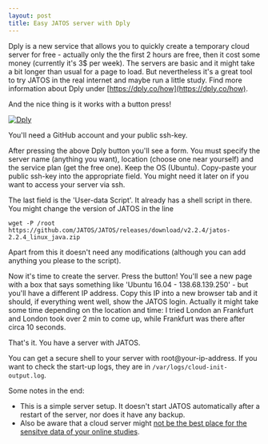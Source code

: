 ```yaml
---
layout: post
title: Easy JATOS server with Dply
---
```


Dply is a new service that allows you to quickly create a temporary cloud server for free - actually only the the first 2 hours are free, then it cost some money (currently it's 3$ per week). The servers are basic and it might take a bit longer than usual for a page to load. But nevertheless it's a great tool to try JATOS in the real internet and maybe run a little study. Find more information about Dply under [https://dply.co/how](https://dply.co/how).

And the nice thing is it works with a button press!

[![Dply](https://dply.co/b.svg)](https://dply.co/b/pXk4mgxj)

You'll need a GitHub account and your public ssh-key.

After pressing the above Dply button you'll see a form. You must specify the server name (anything you want), location (choose one near yourself) and the service plan (get the free one). Keep the OS (Ubuntu). Copy-paste your public ssh-key into the appropriate field. You might need it later on if you want to access your server via ssh.

The last field is the 'User-data Script'. It already has a shell script in there. You might  change the version of JATOS in the line 

`wget -P /root https://github.com/JATOS/JATOS/releases/download/v2.2.4/jatos-2.2.4_linux_java.zip`

Apart from this it doesn't need any modifications (although you can add anything you please to the script). 

Now it's time to create the server. Press the button! You'll see a new page with a box that says something like 'Ubuntu 16.04 - 138.68.139.250' - but you'll have a different IP address. Copy this IP into a new browser tab and it should, if everything went well, show the JATOS login. Actually it might take some time depending on the location and time: I tried London an Frankfurt and London took over 2 min to come up, while Frankfurt was there after circa 10 seconds.

That's it. You have a server with JATOS.

You can get a secure shell to your server with root@your-ip-address. If you want to check the start-up logs, they are in `/var/logs/cloud-init-output.log`.

Some notes in the end:
* This is a simple server setup. It doesn't start JATOS automatically after a restart of the server, nor does it have any backup.
* Also be aware that a cloud server might [not be the best place for the sensitve data of your online studies](https://github.com/JATOS/JATOS/wiki/Data-Privacy-and-Ethics).
